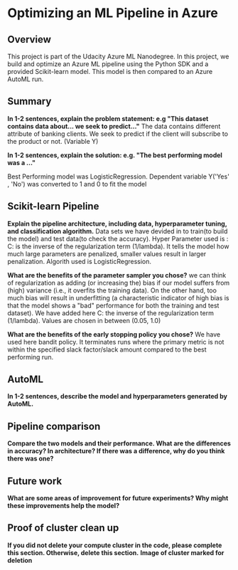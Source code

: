 # Optimizing an ML Pipeline in Azure

## Overview
This project is part of the Udacity Azure ML Nanodegree.
In this project, we build and optimize an Azure ML pipeline using the Python SDK and a provided Scikit-learn model.
This model is then compared to an Azure AutoML run.

## Summary
**In 1-2 sentences, explain the problem statement: e.g "This dataset contains data about... we seek to predict..."**
The data contains different attribute of banking clients. We seek to predict if the client will subscribe to the product or not. (Variable Y)

**In 1-2 sentences, explain the solution: e.g. "The best performing model was a ..."**

Best Performing model was LogisticRegression. Dependent variable Y('Yes' , 'No') was converted to 1 and 0 to fit the model

## Scikit-learn Pipeline
**Explain the pipeline architecture, including data, hyperparameter tuning, and classification algorithm.**
Data sets we have devided in to train(to build the model) and test data(to check the accuracy).
Hyper Parameter used is : C: is the inverse of the regularization term (1/lambda). It tells the model how much large parameters are penalized, smaller values result in larger penalization.
Algorith used is LogisticRegression.

**What are the benefits of the parameter sampler you chose?**
we can think of regularization as adding (or increasing the) bias if our model suffers from (high) variance (i.e., it overfits the training data). On the other hand, too much bias will result in underfitting (a characteristic indicator of high bias is that the model shows a "bad" performance for both the training and test dataset). We have added here C: the inverse of the regularization term (1/lambda). Values are chosen in between (0.05, 1.0)

**What are the benefits of the early stopping policy you chose?**
We have used here bandit policy. It terminates runs where the primary metric is not within the specified slack factor/slack amount compared to the best performing run.

## AutoML
**In 1-2 sentences, describe the model and hyperparameters generated by AutoML.**

## Pipeline comparison
**Compare the two models and their performance. What are the differences in accuracy? In architecture? If there was a difference, why do you think there was one?**

## Future work
**What are some areas of improvement for future experiments? Why might these improvements help the model?**

## Proof of cluster clean up
**If you did not delete your compute cluster in the code, please complete this section. Otherwise, delete this section.**
**Image of cluster marked for deletion**
